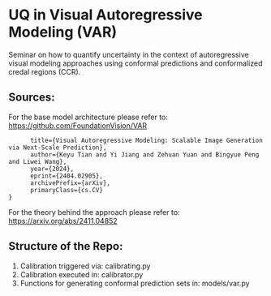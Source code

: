 # UQ in Visual Autoregressive Modeling (VAR) 
Seminar on how to quantify uncertainty in the context of autoregressive visual modeling approaches using conformal predictions and conformalized credal regions (CCR). 

## Sources: 
For the base model architecture please refer to: 
https://github.com/FoundationVision/VAR
```@Article{VAR,
      title={Visual Autoregressive Modeling: Scalable Image Generation via Next-Scale Prediction}, 
      author={Keyu Tian and Yi Jiang and Zehuan Yuan and Bingyue Peng and Liwei Wang},
      year={2024},
      eprint={2404.02905},
      archivePrefix={arXiv},
      primaryClass={cs.CV}
}
```

For the theory behind the approach please refer to: 
https://arxiv.org/abs/2411.04852

## Structure of the Repo: 
1) Calibration triggered via: calibrating.py
2) Calibration executed in: calibrator.py
3) Functions for generating conformal prediction sets in: models/var.py

